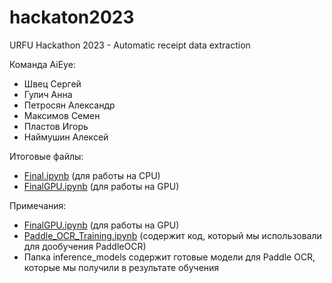 # hackaton2023
URFU Hackathon 2023 - Automatic receipt data extraction

Команда AiEye:

- Швец Сергей
- Гулич Анна
- Петросян Александр
- Максимов Семен
- Пластов Игорь
- Наймушин Алексей

Итоговые файлы:

- [Final.ipynb](https://github.com/Illania/hackaton2023/blob/main/Final.ipynb) (для работы на CPU)
- [FinalGPU.ipynb](https://github.com/Illania/hackaton2023/blob/main/FinalGPU.ipynb) (для работы на GPU)

Примечания:

- [FinalGPU.ipynb](https://github.com/Illania/hackaton2023/blob/main/FinalGPU.ipynb) (для работы на GPU)
- [Paddle_OCR_Training.ipynb](https://github.com/Illania/hackaton2023/blob/main/Paddle_OCR_Training.ipynb) (содержит код, который мы использовали для дообучения PaddleOCR)
- Папка inference_models содержит готовые модели для Paddle OCR, которые мы получили в результате обучения 
